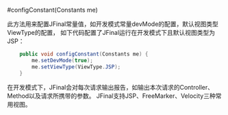 #configConstant(Constants me)

此方法用来配置JFinal常量值，如开发模式常量devMode的配置，默认视图类型ViewType的配置，
如下代码配置了JFinal运行在开发模式下且默认视图类型为JSP：
```java
	public void configConstant(Constants me) {
		me.setDevMode(true);
		me.setViewType(ViewType.JSP);
	}
```
在开发模式下，JFinal会对每次请求输出报告，如输出本次请求的Controller、Method以及请求所携带的参数。
JFinal支持JSP、FreeMarker、Velocity三种常用视图。
 


